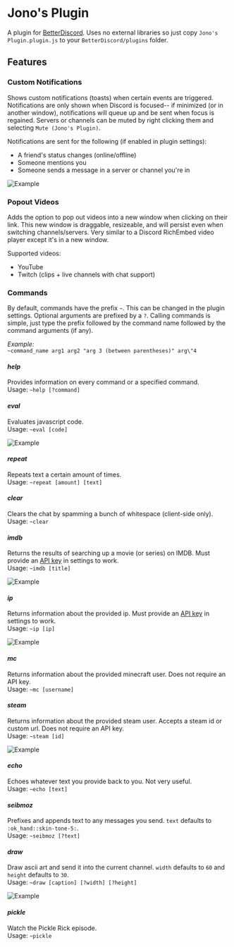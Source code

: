 # Jono's Plugin
A plugin for [BetterDiscord](https://betterdiscord.net/home/). Uses no external libraries so just copy `Jono's Plugin.plugin.js` to your `BetterDiscord/plugins` folder.

## Features
### Custom Notifications
  Shows custom notifications (toasts) when certain events are triggered. Notifications are only shown when Discord is focused-- if minimized (or in another window), notifications will queue up and be sent when focus is regained. Servers or channels can be muted by right clicking them and selecting `Mute (Jono's Plugin)`.  
  
  Notifications are sent for the following (if enabled in plugin settings):
  * A friend's status changes (online/offline)
  * Someone mentions you
  * Someone sends a message in a server or channel you're in
  
  ![Example](https://imgur.com/9ItTomv.gif)

### Popout Videos
  Adds the option to pop out videos into a new window when clicking on their link. This new window is draggable, resizeable, and will persist even when switching channels/servers. Very similar to a Discord RichEmbed video player except it's in a new window.  

  Supported videos:
  * YouTube
  * Twitch (clips + live channels with chat support)

### Commands
  By default, commands have the prefix `~`. This can be changed in the plugin settings. Optional arguments are prefixed by a `?`. Calling commands is simple, just type the prefix followed by the command name followed by the command arguments (if any).  
  
  _Example:_  
  `~command_name arg1 arg2 "arg 3 (between parentheses)" arg\"4`
  
#### _help_
  Provides information on every command or a specified command.  
  Usage: `~help [?command]`
#### _eval_
  Evaluates javascript code.  
  Usage: `~eval [code]`  
  
  ![Example](https://imgur.com/KauM55x.gif)
#### _repeat_
  Repeats text a certain amount of times.  
  Usage: `~repeat [amount] [text]`
#### _clear_
  Clears the chat by spamming a bunch of whitespace (client-side only).  
  Usage: `~clear`
#### _imdb_
  Returns the results of searching up a movie (or series) on IMDB. Must provide an [API key](https://www.omdbapi.com) in settings to work.  
  Usage: `~imdb [title]`  
  
  ![Example](https://imgur.com/jzXNODb.gif)
#### _ip_
  Returns information about the provided ip. Must provide an [API key](https://ipdata.co) in settings to work.  
  Usage: `~ip [ip]`  
  
  ![Example](https://imgur.com/U6imBA7.gif)
#### _mc_
  Returns information about the provided minecraft user. Does not require an API key.  
  Usage: `~mc [username]`
#### _steam_
  Returns information about the provided steam user. Accepts a steam id or custom url. Does not require an API key.  
  Usage: `~steam [id]`  
  
  ![Example](https://imgur.com/1XR4Rjn.gif)
#### _echo_
  Echoes whatever text you provide back to you. Not very useful.  
  Usage: `~echo [text]`
#### _seibmoz_
  Prefixes and appends text to any messages you send. `text` defaults to `:ok_hand::skin-tone-5:`.  
  Usage: `~seibmoz [?text]`
#### _draw_
  Draw ascii art and send it into the current channel. `width` defaults to `60` and `height` defaults to `30`.  
  Usage: `~draw [caption] [?width] [?height]`  
  
  ![Example](https://imgur.com/qSjw1lG.gif)
#### _pickle_
  Watch the Pickle Rick episode.  
  Usage: `~pickle`  